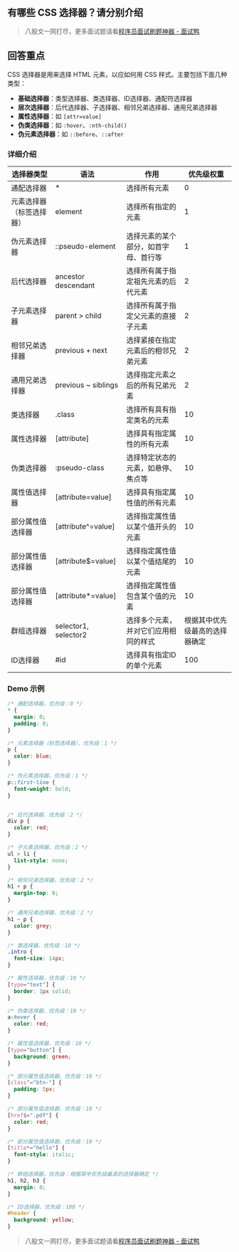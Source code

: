 ## 有哪些 CSS 选择器？请分别介绍
> 八股文一网打尽，更多面试题请看[程序员面试刷题神器 - 面试鸭](https://www.mianshiya.com/)


## 回答重点
CSS 选择器是用来选择 HTML 元素，以应如何用 CSS 样式。主要包括下面几种类型：

- **基础选择器**：类型选择器、类选择器、ID选择器、通配符选择器
- **层次选择器**：后代选择器、子选择器、相邻兄弟选择器、通用兄弟选择器
- **属性选择器**：如 `[attr=value]`
- **伪类选择器**：如 `:hover`、`:nth-child()`
- **伪元素选择器**：如 `::before`、`::after`

### 详细介绍

| **选择器类型** | **语法** | **作用** | **优先级权重** |
| --- | --- | --- | --- |
| 通配选择器 | * | 选择所有元素 | 0 |
| 元素选择器（标签选择器） | element | 选择所有指定的元素 | 1 |
| 伪元素选择器 | ::pseudo-element | 选择元素的某个部分，如首字母、首行等 | 1 |
| 后代选择器 | ancestor descendant | 选择所有属于指定祖先元素的后代元素 | 2 |
| 子元素选择器 | parent > child | 选择所有属于指定父元素的直接子元素 | 2 |
| 相邻兄弟选择器 | previous + next | 选择紧接在指定元素后的相邻兄弟元素 | 2 |
| 通用兄弟选择器 | previous ~ siblings | 选择指定元素之后的所有兄弟元素 | 2 |
| 类选择器 | .class | 选择所有具有指定类名的元素 | 10 |
| 属性选择器 | [attribute] | 选择具有指定属性的所有元素 | 10 |
| 伪类选择器 | :pseudo-class | 选择特定状态的元素，如悬停、焦点等 | 10 |
| 属性值选择器 | [attribute=value] | 选择具有指定属性值的所有元素 | 10 |
| 部分属性值选择器 | [attribute^=value] | 选择指定属性值以某个值开头的元素 | 10 |
| 部分属性值选择器 | [attribute$=value] | 选择指定属性值以某个值结尾的元素 | 10 |
| 部分属性值选择器 | [attribute*=value] | 选择指定属性值包含某个值的元素 | 10 |
| 群组选择器 | selector1, selector2 | 选择多个元素，并对它们应用相同的样式 | 根据其中优先级最高的选择器确定 |
| ID选择器 | #id | 选择具有指定ID的单个元素 | 100 |

### Demo 示例

```css
/* 通配选择器，优先级：0 */
* {
  margin: 0;
  padding: 0;
}

/* 元素选择器（标签选择器），优先级：1 */
p {
  color: blue;
}

/* 伪元素选择器，优先级：1 */
p::first-line {
  font-weight: bold;
} 


/* 后代选择器，优先级：2 */
div p {
  color: red;
} 

/* 子元素选择器，优先级：2 */
ul > li {
  list-style: none;
} 

/* 相邻兄弟选择器，优先级：2 */
h1 + p {
  margin-top: 0;
} 

/* 通用兄弟选择器，优先级：2 */
h1 ~ p {
  color: grey;
} 

/* 类选择器，优先级：10 */
.intro {
  font-size: 14px;
} 

/* 属性选择器，优先级：10 */
[type="text"] {
  border: 1px solid;
} 

/* 伪类选择器，优先级：10 */
a:hover {
  color: red;
} 

/* 属性值选择器，优先级：10 */
[type="button"] {
  background: green;
} 

/* 部分属性值选择器，优先级：10 */
[class^="btn-"] {
  padding: 5px;
} 

/* 部分属性值选择器，优先级：10 */
[href$=".pdf"] {
  color: red;
} 

/* 部分属性值选择器，优先级：10 */
[title*="hello"] {
  font-style: italic;
}

/* 群组选择器，优先级：根据其中优先级最高的选择器确定 */
h1, h2, h3 {
  margin: 0;
} 

/* ID选择器，优先级：100 */
#header {
  background: yellow;
} 
```


> 八股文一网打尽，更多面试题请看[程序员面试刷题神器 - 面试鸭](https://www.mianshiya.com/)